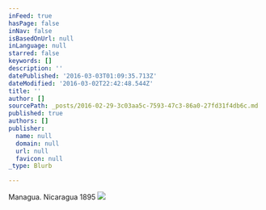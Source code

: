 ```yaml
---
inFeed: true
hasPage: false
inNav: false
isBasedOnUrl: null
inLanguage: null
starred: false
keywords: []
description: ''
datePublished: '2016-03-03T01:09:35.713Z'
dateModified: '2016-03-02T22:42:48.544Z'
title: ''
author: []
sourcePath: _posts/2016-02-29-3c03aa5c-7593-47c3-86a0-27fd31f4db6c.md
published: true
authors: []
publisher:
  name: null
  domain: null
  url: null
  favicon: null
_type: Blurb

---
```

Managua. Nicaragua 1895
![](https://the-grid-user-content.s3-us-west-2.amazonaws.com/43060450-32ca-4e23-b5f9-3ea23ac28325.jpg)